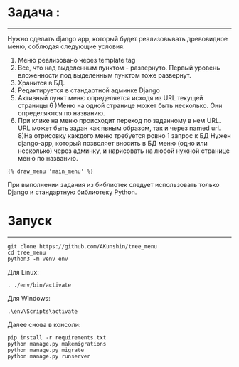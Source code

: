 # Задача :
-------
Нужно сделать django app, который будет реализовывать древовидное меню, соблюдая следующие условия:
1) Меню реализовано через template tag
2) Все, что над выделенным пунктом - развернуто. Первый уровень вложенности под выделенным пунктом тоже развернут.
3) Хранится в БД.
4) Редактируется в стандартной админке Django
5) Активный пункт меню определяется исходя из URL текущей страницы
6 )Меню на одной странице может быть несколько. Они определяются по названию.
7) При клике на меню происходит переход по заданному в нем URL. URL может быть задан как явным образом, так и через named url.
8)На отрисовку каждого меню требуется ровно 1 запрос к БД
 Нужен django-app, который позволяет вносить в БД меню (одно или несколько) через админку, и нарисовать на любой нужной странице меню по названию.
 ```
 {% draw_menu 'main_menu' %}
 ```
 При выполнении задания из библиотек следует использовать только Django и стандартную библиотеку Python.

# Запуск
------
```
git clone https://github.com/AKunshin/tree_menu
cd tree_menu
python3 -m venv env
```
Для Linux:
```
. ./env/bin/activate
```

Для Windows:
```
.\env\Scripts\activate
```
Далее снова в консоли:
```
pip install -r requirements.txt
python manage.py makemigrations
python manage.py migrate
python manage.py runserver
```
